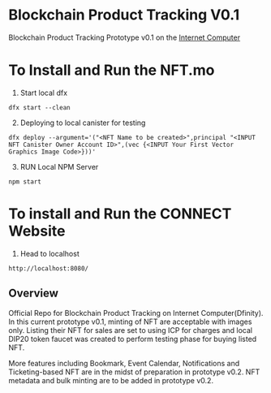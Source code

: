 Blockchain Product Tracking V0.1
=======================
Blockchain Product Tracking Prototype v0.1 on the [Internet Computer](https://dfinity.org/)
# To Install and Run the NFT.mo
1. Start local dfx
```
dfx start --clean
```
2. Deploying to local canister for testing
```
dfx deploy --argument='("<NFT Name to be created>",principal "<INPUT NFT Canister Owner Account ID>",(vec {<INPUT Your First Vector Graphics Image Code>}))'
```
3. RUN Local NPM Server
```
npm start
```

# To install and Run the CONNECT Website
1. Head to localhost
```
http://localhost:8080/
```
Overview
-----

Official Repo for Blockchain Product Tracking on Internet Computer(Dfinity). In this current prototype v0.1, minting of NFT are acceptable with images only. Listing their NFT for sales are set to using ICP for charges and local DIP20 token faucet was created to perform testing phase for buying listed NFT.

More features including Bookmark, Event Calendar, Notifications and Ticketing-based NFT are in the midst of preparation in prototype v0.2. NFT metadata and bulk minting are to be added in prototype v0.2. 

